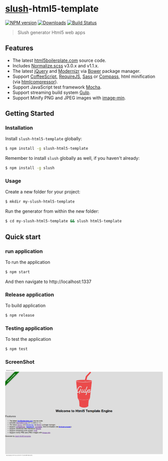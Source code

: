 # [slush](https://github.com/slushjs/slush)-html5-template

[![NPM version][npm-image]][npm-url] [![Downloads][downloads-image]][npm-url] [![Build Status](https://travis-ci.org/appleboy/slush-html5-template.svg?branch=master)](https://travis-ci.org/appleboy/slush-html5-template)

> Slush generator Html5 web apps

## Features

* The latest [html5boilerplate.com](http://html5boilerplate.com/) source code.
* Includes [Normalize.scss](https://github.com/appleboy/normalize.scss) v3.0.x and v1.1.x.
* The latest [jQuery](http://jquery.com/) and [Modernizr](http://modernizr.com/) via [Bower](http://bower.io/) package manager.
* Support [CoffeeScript](http://coffeescript.org/), [RequireJS](http://requirejs.org/), [Sass](http://sass-lang.com/) or [Compass](http://compass-style.org/), html minification (via [htmlcompressor](http://code.google.com/p/htmlcompressor/)).
* Support JavaScript test framework [Mocha](http://visionmedia.github.io/mocha/).
* Support streaming build system [Gulp](http://gulpjs.com/).
* Support Minify PNG and JPEG images with [image-min](https://github.com/sindresorhus/gulp-imagemin).

## Getting Started

### Installation

Install `slush-html5-template` globally:

```bash
$ npm install -g slush-html5-template
```

Remember to install `slush` globally as well, if you haven't already:

```bash
$ npm install -g slush
```

### Usage

Create a new folder for your project:

```bash
$ mkdir my-slush-html5-template
```

Run the generator from within the new folder:

```bash
$ cd my-slush-html5-template && slush html5-template
```

## Quick start

### run application

To run the application

```bash
$ npm start
```

And then navigate to http://localhost:1337

### Release application

To build application

```bash
$ npm release
```

### Testing application

To test the application

```bash
$ npm test
```

### ScreenShot

<p align="center">
  <img src="https://raw.githubusercontent.com/appleboy/slush-html5-template/master/images/screenshot.png" />
</p>

[npm-url]: https://www.npmjs.org/package/slush-html5-template
[npm-image]: http://img.shields.io/npm/v/slush-html5-template.svg
[downloads-image]: http://img.shields.io/npm/dm/slush-html5-template.svg

